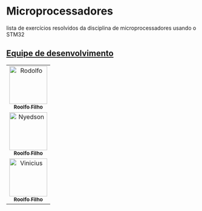 # Microprocessadores
lista de exercícios resolvidos da disciplina de microprocessadores usando o STM32
## [Equipe de desenvolvimento](#equipe-de-desenvolvimento)

<table>
  <tr>
    <td align="center">
      <a href="https://github.com/rodolfilho">
        <img src="" width="100px;" alt="Rodolfo"/><br>
        <sub>
          <b>Roolfo Filho</b>
        </sub>
      </a>
    </td>
      <tr>
    <td align="center">
      <a href="https://github.com/nyedsonlorran">
        <img src="" width="100px;" alt="Nyedson"/><br>
        <sub>
          <b>Roolfo Filho</b>
        </sub>
      </a>
    </td>
          <tr>
    <td align="center">
      <a href="https://github.com/ViniciusGbasilio">
        <img src="" width="100px;" alt="Vinicius"/><br>
        <sub>
          <b>Roolfo Filho</b>
        </sub>
      </a>
    </td>
</table>
